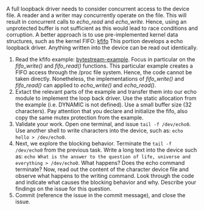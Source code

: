 A full loopback driver needs to consider concurrent access to the device file. A reader and a writer may concurrently operate on the file. This will result in concurrent calls to *echo_read* and *echo_write*. Hence, using an unprotected buffer is not sufficient as this would lead to race conditions and corruption. A better approach is to use pre-implemented kernel data structures, such as the kernel FIFO: [kfifo](https://www.kernel.org/doc/html/v5.10/core-api/kernel-api.html#fifo-buffer) This portion develops a echo loopback driver. Anything written into the device can be read out identically.


1. Read the kfifo example: [bytestream-example](https://elixir.bootlin.com/linux/v5.10/source/samples/kfifo/bytestream-example.c). Focus in particular on the *fifo_write()* and *fifo_read()* functions. This particular example creates a FIFO access through the /proc file system. Hence, the code cannot be taken directly. Nonetheless, the implementations of *fifo_write()* and *fifo_read()* can applied to *echo_write()* and *echo_read()*.
2. Extact the relevant parts of the example and transfer them into our echo module to implement the loop back driver. Use the static allocation from the example (i.e. DYNAMIC is not defined). Use a small buffer size (32 characters). Pay attention that you declare and initialize the fifo, also copy the same mutex protection from the example.
3. Validate your work. Open one terminal, and issue ```tail -f /dev/echo0```. Use another shell to write characters into the device, such as: ```echo hello > /dev/echo0```.  
4. Next, we explore the blocking behavior. Terminate the ```tail -f /dev/echo0``` from the previous task. Write a long text into the device such as: ```echo What is the answer to the question of life, universe and everything > /dev/echo0```. What happens? Does the echo command terminate? Now, read out the content of the character device file and observe what happens to the writing command. Look through the code and indicate what causes the blocking behavior and why. Describe your findings on the issue for this question.
5.  Commit (reference the issue in the commit message), and close the issue. 
